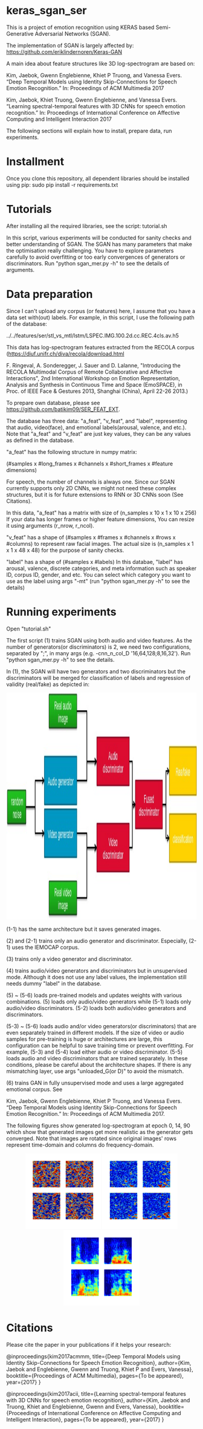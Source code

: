 # keras_sgan_ser
This is a project of emotion recognition using KERAS based Semi-Generative Adversarial Networks (SGAN).

The implementation of SGAN is largely affected by:
https://github.com/eriklindernoren/Keras-GAN

A main idea about feature structures like 3D log-spectrogram are based on:

Kim, Jaebok, Gwenn Englebienne, Khiet P Truong, and Vanessa Evers. “Deep Temporal Models using Identity Skip-Connections for Speech Emotion Recognition.” In: Proceedings of ACM Multimedia 2017

Kim, Jaebok, Khiet Truong, Gwenn Englebienne, and Vanessa Evers. “Learning spectral-temporal features with 3D CNNs for speech emotion recognition.” In: Proceedings of International Conference on Affective Computing and Intelligent Interaction 2017


The following sections will explain how to install, prepare data, run experiments.

# Installment
Once you clone this repository, all dependent libraries should be installed using pip:
sudo pip install -r requirements.txt

# Tutorials
After installing all the required libraries,
see the script: tutorial.sh

In this script, various experiments will be conducted for sanity checks and better understanding of SGAN.
The SGAN has many parameters that make the optimisation really challenging. You have to explore parameters carefully to avoid overfitting or too early convergences of generators or discriminators. Run "python sgan_mer.py -h" to see the details of arguments.

# Data preparation
Since I can't upload any corpus (or features) here, I assume that you have a data set with(out) labels. For example, in this script, I use the following path of the database:

../../features/ser/stl_vs_mtl/lstm/LSPEC.IMG.100.2d.cc.REC.4cls.av.h5

This data has log-spectrogram features extracted from the RECOLA corpus
(https://diuf.unifr.ch/diva/recola/download.html

F. Ringeval, A. Sonderegger, J. Sauer and D. Lalanne, "Introducing the RECOLA Multimodal Corpus of Remote Collaborative and Affective Interactions", 2nd International Workshop on Emotion Representation, Analysis and Synthesis in Continuous Time and Space (EmoSPACE), in Proc. of IEEE Face & Gestures 2013, Shanghai (China), April 22-26 2013.)

To prepare own database, please see https://github.com/batikim09/SER_FEAT_EXT.

The database has three data: "a_feat", "v_feat", and "label", representing that audio, video(face), and emotional labels(arousal, valence, and etc.). Note that "a_feat" and "v_feat" are just key values, they can be any values as defined in the database.

"a_feat" has the following structure in numpy matrix: 

(#samples x #long_frames x #channels x #short_frames x #feature dimensions)

For speech, the number of channels is always one. Since our SGAN currently supports only 2D CNNs, we might not need these complex structures, but it is for future extensions to RNN or 3D CNNs soon (See Citations). 

In this data, "a_feat" has a matrix with size of (n_samples x 10 x 1 x 10 x 256)
If your data has longer frames or higher feature dimensions, You can resize it using arguments (r_nrow, r_ncol).

"v_feat" has a shape of (#samples x #frames x #channels x #rows x #columns) to represent raw facial images.
The actual size is (n_samples x 1 x 1 x 48 x 48) for the purpose of sanity checks.

"label" has a shape of (#samples x #labels)
In this databae, "label" has arousal, valence, discrete categories, and meta information such as speaker ID, corpus ID, gender, and etc.
You can select which category you want to use as the label using args "-mt" (run "python sgan_mer.py -h" to see the details)

# Running experiments
Open "tutorial.sh"

The first script (1) trains SGAN using both audio and video features. As the number of generators(or discriminators) is 2, we need two configurations, separated by ";", in many args (e.g. -cnn_n_col_D '16,64,128;8,16,32'). 
Run "python sgan_mer.py -h" to see the details.

In (1), the SGAN will have two generators and two discriminators but the discriminators will be merged for classification of labels and regression of validity (real/fake) as depicted in:

<div align="center">
<img src="https://github.com/batikim09/keras_sgan_ser/blob/master/readme/SGAN_ER.jpg", width="900", height="600">
</div>

(1-1) has the same architecture but it saves generated images.

(2) and (2-1) trains only an audio generator and discriminator. Especially, (2-1) uses the IEMOCAP corpus.

(3) trains only a video generator and discriminator.

(4) trains audio/video generators and discriminators but in unsupervised mode. Although it does not use any label values, the implementation still needs dummy "label" in the database.

(5) ~ (5-6) loads pre-trained models and updates weights with various combinations.
(5) loads only audio/video generators while (5-1) loads only audio/video discriminators.
(5-2) loads both audio/video generators and discriminators.

(5-3) ~ (5-6) loads audio and/or video generators(or discriminators) that are even separately trained in different models.
If the size of video or audio samples for pre-training is huge or architectures are large, this configuration can be helpful to save training time or prevent overfitting.
For example, (5-3) and (5-4) load either audio or video discriminator.
(5-5) loads audio and video discriminators that are trained separately.
In these conditions, please be careful about the architecture shapes. If there is any mismatching layer, use args "unloaded_G(or D)" to avoid the mismatch.

(6) trains GAN in fully unsupervised mode and uses a large aggregated emotional corpus. See

Kim, Jaebok, Gwenn Englebienne, Khiet P Truong, and Vanessa Evers. “Deep Temporal Models using Identity Skip-Connections for Speech Emotion Recognition.” In: Proceedings of ACM Multimedia 2017.

The following figures show generated log-spectrogram at epoch 0, 14, 90 which show that generated images get more realistic as the generator gets converged. Note that images are rotated since original images' rows represent time-domain and columns do frequency-domain.
<div align="center">
<img src="https://github.com/batikim09/keras_sgan_ser/blob/master/readme/gan_img_feat_0.jpg", width="200", height="200">
<img src="https://github.com/batikim09/keras_sgan_ser/blob/master/readme/gan_img_feat_14.jpg", width="200", height="200">
<img src="https://github.com/batikim09/keras_sgan_ser/blob/master/readme/gan_img_feat_90.jpg", width="200", height="200">
</div>

# Citations
Please cite the paper in your publications if it helps your research:

@inproceedings{kim2017acmmm,
  title={Deep Temporal Models using Identity Skip-Connections for Speech Emotion Recognition},
  author={Kim, Jaebok and Englebienne, Gwenn and Truong, Khiet P and Evers, Vanessa},
  booktitle={Proceedings of ACM Multimedia},
  pages={To be appeared},
  year={2017}
}

@inproceedings{kim2017acii,
  title={Learning spectral-temporal features with 3D CNNs for speech emotion recognition},
  author={Kim, Jaebok and Truong, Khiet and Englebienne, Gwenn and Evers, Vanessa},
  booktitle={Proceedings of International Conference on Affective Computing and Intelligent Interaction},
  pages={To be appeared},
  year={2017}
}

